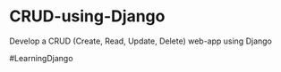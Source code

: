 # CRUD-using-Django
Develop a CRUD (Create, Read, Update, Delete) web-app using Django

#LearningDjango
